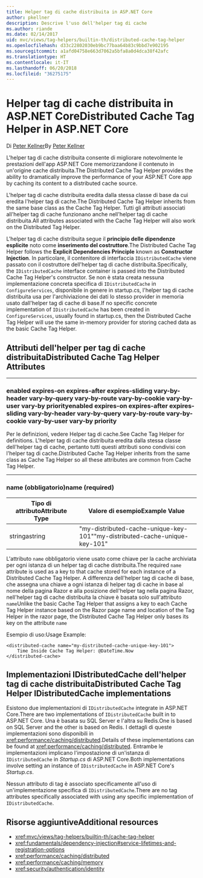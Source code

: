 ```yaml
---
title: Helper tag di cache distribuita in ASP.NET Core
author: pkellner
description: Descrive l'uso dell'helper tag di cache
ms.author: riande
ms.date: 02/14/2017
uid: mvc/views/tag-helpers/builtin-th/distributed-cache-tag-helper
ms.openlocfilehash: d33c22802030eb9bc77baa64b83c9bbd7e902195
ms.sourcegitcommit: a1afd04758e663d7062a5bfa8a0d4dca38f42afc
ms.translationtype: HT
ms.contentlocale: it-IT
ms.lasthandoff: 06/20/2018
ms.locfileid: "36275175"
---
```

# <a name="distributed-cache-tag-helper-in-aspnet-core"></a><span data-ttu-id="a5dc3-103">Helper tag di cache distribuita in ASP.NET Core</span><span class="sxs-lookup"><span data-stu-id="a5dc3-103">Distributed Cache Tag Helper in ASP.NET Core</span></span>

<span data-ttu-id="a5dc3-104">Di [Peter Kellner](http://peterkellner.net)</span><span class="sxs-lookup"><span data-stu-id="a5dc3-104">By [Peter Kellner](http://peterkellner.net)</span></span> 

<span data-ttu-id="a5dc3-105">L'helper tag di cache distribuita consente di migliorare notevolmente le prestazioni dell'app ASP.NET Core memorizzandone il contenuto in un'origine cache distribuita.</span><span class="sxs-lookup"><span data-stu-id="a5dc3-105">The Distributed Cache Tag Helper provides the ability to dramatically improve the performance of your ASP.NET Core app by caching its content to a distributed cache source.</span></span>

<span data-ttu-id="a5dc3-106">L'helper tag di cache distribuita eredita dalla stessa classe di base da cui eredita l'helper tag di cache.</span><span class="sxs-lookup"><span data-stu-id="a5dc3-106">The Distributed Cache Tag Helper inherits from the same base class as the Cache Tag Helper.</span></span> <span data-ttu-id="a5dc3-107">Tutti gli attributi associati all'helper tag di cache funzionano anche nell'helper tag di cache distribuita.</span><span class="sxs-lookup"><span data-stu-id="a5dc3-107">All attributes associated with the Cache Tag Helper will also work on the Distributed Tag Helper.</span></span>

<span data-ttu-id="a5dc3-108">L'helper tag di cache distribuita segue il **principio delle dipendenze esplicite** noto come **inserimento del costruttore**.</span><span class="sxs-lookup"><span data-stu-id="a5dc3-108">The Distributed Cache Tag Helper follows the **Explicit Dependencies Principle** known as **Constructor Injection**.</span></span> <span data-ttu-id="a5dc3-109">In particolare, il contenitore di interfaccia `IDistributedCache` viene passato con il costruttore dell'helper tag di cache distribuita.</span><span class="sxs-lookup"><span data-stu-id="a5dc3-109">Specifically, the `IDistributedCache` interface container is passed into the Distributed Cache Tag Helper's constructor.</span></span> <span data-ttu-id="a5dc3-110">Se non è stata creata nessuna implementazione concreta specifica di `IDistributedCache` in `ConfigureServices`, disponibile in genere in startup.cs, l'helper tag di cache distribuita usa per l'archiviazione dei dati lo stesso provider in memoria usato dall'helper tag di cache di base.</span><span class="sxs-lookup"><span data-stu-id="a5dc3-110">If no specific concrete implementation of `IDistributedCache` has been created in `ConfigureServices`, usually found in startup.cs, then the Distributed Cache Tag Helper will use the same in-memory provider for storing cached data as the basic Cache Tag Helper.</span></span>

## <a name="distributed-cache-tag-helper-attributes"></a><span data-ttu-id="a5dc3-111">Attributi dell'helper per tag di cache distribuita</span><span class="sxs-lookup"><span data-stu-id="a5dc3-111">Distributed Cache Tag Helper Attributes</span></span>

- - -

### <a name="enabled-expires-on-expires-after-expires-sliding-vary-by-header-vary-by-query-vary-by-route-vary-by-cookie-vary-by-user-vary-by-priority"></a><span data-ttu-id="a5dc3-112">enabled expires-on expires-after expires-sliding vary-by-header vary-by-query vary-by-route vary-by-cookie vary-by-user vary-by priority</span><span class="sxs-lookup"><span data-stu-id="a5dc3-112">enabled expires-on expires-after expires-sliding vary-by-header vary-by-query vary-by-route vary-by-cookie vary-by-user vary-by priority</span></span>

<span data-ttu-id="a5dc3-113">Per le definizioni, vedere Helper tag di cache.</span><span class="sxs-lookup"><span data-stu-id="a5dc3-113">See Cache Tag Helper for definitions.</span></span> <span data-ttu-id="a5dc3-114">L'helper tag di cache distribuita eredita dalla stessa classe dell'helper tag di cache, pertanto tutti questi attributi sono condivisi con l'helper tag di cache.</span><span class="sxs-lookup"><span data-stu-id="a5dc3-114">Distributed Cache Tag Helper inherits from the same class as Cache Tag Helper so all these attributes are common from Cache Tag Helper.</span></span>

- - -

### <a name="name-required"></a><span data-ttu-id="a5dc3-115">name (obbligatorio)</span><span class="sxs-lookup"><span data-stu-id="a5dc3-115">name (required)</span></span>

| <span data-ttu-id="a5dc3-116">Tipo di attributo</span><span class="sxs-lookup"><span data-stu-id="a5dc3-116">Attribute Type</span></span>    | <span data-ttu-id="a5dc3-117">Valore di esempio</span><span class="sxs-lookup"><span data-stu-id="a5dc3-117">Example Value</span></span>     |
|----------------   |----------------   |
| <span data-ttu-id="a5dc3-118">stringa</span><span class="sxs-lookup"><span data-stu-id="a5dc3-118">string</span></span>    | <span data-ttu-id="a5dc3-119">"my-distributed-cache-unique-key-101"</span><span class="sxs-lookup"><span data-stu-id="a5dc3-119">"my-distributed-cache-unique-key-101"</span></span>     |

<span data-ttu-id="a5dc3-120">L'attributo `name` obbligatorio viene usato come chiave per la cache archiviata per ogni istanza di un helper tag di cache distribuita.</span><span class="sxs-lookup"><span data-stu-id="a5dc3-120">The required `name` attribute is used as a key to that cache stored for each instance of a Distributed Cache Tag Helper.</span></span> <span data-ttu-id="a5dc3-121">A differenza dell'helper tag di cache di base, che assegna una chiave a ogni istanza di helper tag di cache in base al nome della pagina Razor e alla posizione dell'helper tag nella pagina Razor, nell'helper tag di cache distribuita la chiave è basata solo sull'attributo `name`</span><span class="sxs-lookup"><span data-stu-id="a5dc3-121">Unlike the basic Cache Tag Helper that assigns a key to each Cache Tag Helper instance based on the Razor page name and location of the Tag Helper in the razor page, the Distributed Cache Tag Helper only bases its key on the attribute `name`</span></span>

<span data-ttu-id="a5dc3-122">Esempio di uso:</span><span class="sxs-lookup"><span data-stu-id="a5dc3-122">Usage Example:</span></span>

```cshtml
<distributed-cache name="my-distributed-cache-unique-key-101">
    Time Inside Cache Tag Helper: @DateTime.Now
</distributed-cache>
```

## <a name="distributed-cache-tag-helper-idistributedcache-implementations"></a><span data-ttu-id="a5dc3-123">Implementazioni IDistributedCache dell'helper tag di cache distribuita</span><span class="sxs-lookup"><span data-stu-id="a5dc3-123">Distributed Cache Tag Helper IDistributedCache implementations</span></span>

<span data-ttu-id="a5dc3-124">Esistono due implementazioni di `IDistributedCache` integrate in ASP.NET Core.</span><span class="sxs-lookup"><span data-stu-id="a5dc3-124">There are two implementations of `IDistributedCache` built in to ASP.NET Core.</span></span> <span data-ttu-id="a5dc3-125">Una è basata su SQL Server e l'altra su Redis.</span><span class="sxs-lookup"><span data-stu-id="a5dc3-125">One is based on SQL Server and the other is based on Redis.</span></span> <span data-ttu-id="a5dc3-126">I dettagli di queste implementazioni sono disponibili in <xref:performance/caching/distributed>.</span><span class="sxs-lookup"><span data-stu-id="a5dc3-126">Details of these implementations can be found at <xref:performance/caching/distributed>.</span></span> <span data-ttu-id="a5dc3-127">Entrambe le implementazioni implicano l'impostazione di un'istanza di `IDistributedCache` in *Startup.cs* di ASP.NET Core.</span><span class="sxs-lookup"><span data-stu-id="a5dc3-127">Both implementations involve setting an instance of `IDistributedCache` in ASP.NET Core's *Startup.cs*.</span></span>

<span data-ttu-id="a5dc3-128">Nessun attributo di tag è associato specificamente all'uso di un'implementazione specifica di `IDistributedCache`.</span><span class="sxs-lookup"><span data-stu-id="a5dc3-128">There are no tag attributes specifically associated with using any specific implementation of `IDistributedCache`.</span></span>

## <a name="additional-resources"></a><span data-ttu-id="a5dc3-129">Risorse aggiuntive</span><span class="sxs-lookup"><span data-stu-id="a5dc3-129">Additional resources</span></span>

* <xref:mvc/views/tag-helpers/builtin-th/cache-tag-helper>
* <xref:fundamentals/dependency-injection#service-lifetimes-and-registration-options>
* <xref:performance/caching/distributed>
* <xref:performance/caching/memory>
* <xref:security/authentication/identity>
